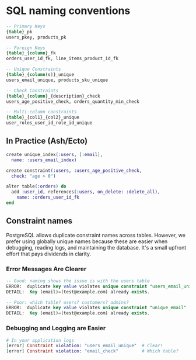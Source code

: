 # SQL naming conventions

```sql
-- Primary Keys
{table}_pk
users_pkey, products_pk

-- Foreign Keys
{table}_{column}_fk
orders_user_id_fk, line_items_product_id_fk

-- Unique Constraints
{table}_{column(s)}_unique
users_email_unique, products_sku_unique

-- Check Constraints
{table}_{column}_{description}_check
users_age_positive_check, orders_quantity_min_check

-- Multi-column constraints
{table}_{col1}_{col2}_unique
user_roles_user_id_role_id_unique
```

## In Practice (Ash/Ecto)

```elixir
create unique_index(:users, [:email],
  name: :users_email_index)

create constraint(:users, :users_age_positive_check,
  check: "age > 0")

alter table(:orders) do
  add :user_id, references(:users, on_delete: :delete_all),
    name: :orders_user_id_fk
end
```

## Constraint names

PostgreSQL allows duplicate constraint names across tables. However, we prefer using globally unique names because these are easier when debugging, reading logs, and maintaining the database. It's a small upfront effort that pays dividends in clarity.

### Error Messages Are Clearer

```sql
-- Good: naming shows the issue is with the users table
ERROR:  duplicate key value violates unique constraint "users_email_unique"
DETAIL:  Key (email)=(test@example.com) already exists.

-- Poor: which table? users? customers? admins?
ERROR:  duplicate key value violates unique constraint "unique_email"
DETAIL:  Key (email)=(test@example.com) already exists.
```

### Debugging and Logging are Easier

```elixir
# In your application logs
[error] Constraint violation: "users_email_unique"  # Clear!
[error] Constraint violation: "email_check"         # Which table?
```
